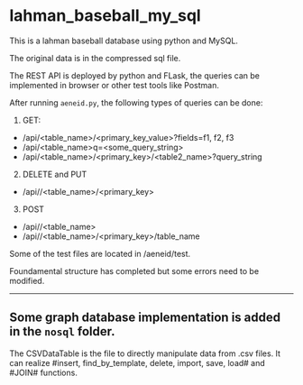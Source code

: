 # lahman_baseball_my_sql

This is a lahman baseball database using python and MySQL.

The original data is in the compressed sql file.

The REST API is deployed by python and FLask, the queries can be implemented in browser or other test tools like Postman.

After running ```aeneid.py```, the following types of queries can be done:

1. GET:
  - /api<dbname>/<table_name>/<primary_key_value>?fields=f1, f2, f3
  - /api<dbname>/<table_name>q=<some_query_string>
  - /api<dbname>/<table_name>/<primary_key>/<table2_name>?query_string
2. DELETE and PUT
  - /api/<dbname>/<table_name>/<primary_key>
3. POST
  - /api/<dbname>/<table_name>
  - /api/<dbname>/<table_name>/<primary_key>/table_name
  
Some of the test files are located in /aeneid/test.

Foundamental structure has completed but some errors need to be modified.

---
Some graph database implementation is added in the ```nosql``` folder.
---
The CSVDataTable is the file to directly manipulate data from .csv files. It can realize #insert, find_by_template, delete, import, save, load# and #JOIN# functions.

